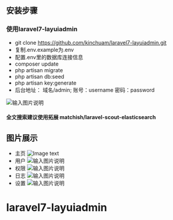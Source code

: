 
## 安装步骤
### 使用laravel7-layuiadmin
- git clone  https://github.com/kinchuam/laravel7-layuiadmin.git
- 复制.env.example为.env
- 配置.env里的数据库连接信息
- composer update
- php artisan migrate
- php artisan db:seed
- php artisan key:generate
- 后台地址： 域名/admin;  账号：username  密码：password

![输入图片说明](https://images.gitee.com/uploads/images/2020/0721/163819_1d28934e_852966.png "5.png")

#### 全文搜索建议使用拓展 matchish/laravel-scout-elasticsearch

## 图片展示
- 主页
![Image text](https://images.gitee.com/uploads/images/2020/0721/163637_72ea66e6_852966.png "11.png")
- 用户
![输入图片说明](https://images.gitee.com/uploads/images/2020/0721/163742_ef267707_852966.png "13.png")
- 权限
![输入图片说明](https://images.gitee.com/uploads/images/2020/0721/163749_ccf924fc_852966.png "14.png")
- 日志
![输入图片说明](https://images.gitee.com/uploads/images/2020/0721/163757_f317b262_852966.png "15.png")
- 设置
![输入图片说明](https://images.gitee.com/uploads/images/2020/0721/163807_27f0d37c_852966.png "16.png")
# laravel7-layuiadmin
